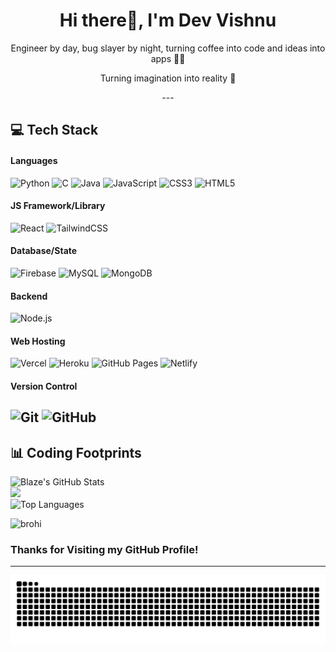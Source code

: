 <h1 align="center"> Hi there👋, I'm Dev Vishnu </br> 
</h1>
<p align="center">Engineer by day, bug slayer by night, turning coffee into code and ideas into apps 👨‍💻 </p>
<p align="center">Turning imagination into reality 🚀</p>
<p align="center">
---



## 💻 Tech Stack
#### Languages
![Python](https://img.shields.io/badge/-Python-000?style=for-the-badge&logo=python)
![C](https://img.shields.io/badge/c-000?style=for-the-badge&logo=c&logoColor=white) 
![Java](https://img.shields.io/badge/-Java-000?style=for-the-badge&logo=java) 
![JavaScript](https://img.shields.io/badge/-JavaScript-000?style=for-the-badge&logo=javascript)
![CSS3](https://img.shields.io/badge/-CSS3-000?style=for-the-badge&logo=css3)
![HTML5](https://img.shields.io/badge/-HTML5-000?style=for-the-badge&logo=html5)

 
#### JS Framework/Library
![React](https://img.shields.io/badge/-ReactJS-000?style=for-the-badge&logo=react)
![TailwindCSS](https://img.shields.io/badge/-TailwindCSS-000?style=for-the-badge&logo=tailwindcss)

#### Database/State
![Firebase](https://img.shields.io/badge/-Firebase-000?style=for-the-badge&logo=firebase)
![MySQL](https://img.shields.io/badge/-MYSQL-000?style=for-the-badge&logo=mysql)
![MongoDB](https://img.shields.io/badge/-MongoDB-000?style=for-the-badge&logo=mongodb)

#### Backend
![Node.js](https://img.shields.io/badge/-Node.js-000?style=for-the-badge&logo=node.js)

#### Web Hosting
![Vercel](https://img.shields.io/badge/-Vercel-000?style=for-the-badge&logo=vercel)
![Heroku](https://img.shields.io/badge/-Heroku-000?style=for-the-badge&logo=heroku)
![GitHub Pages](https://img.shields.io/badge/-GitHub%20Pages-000?style=for-the-badge&logo=github)
![Netlify](https://img.shields.io/badge/-Netlify-000?style=for-the-badge&logo=netlify)

#### Version Control
![Git](https://img.shields.io/badge/-Git-000?style=for-the-badge&logo=git)
![GitHub](https://img.shields.io/badge/-GitHub-000?style=for-the-badge&logo=github)
---

## 📊 Coding Footprints

![Blaze's GitHub Stats](https://github-readme-stats.vercel.app/api?username=Red-Phoenix-01&theme=nightowl&hide_border=false&include_all_commits=true&count_private=true)<br/>
![](https://nirzak-streak-stats.vercel.app/?user=Red-Phoenix-01&theme=nightowl&hide_border=false)<br/>
![Top Languages](https://github-readme-stats.vercel.app/api/top-langs/?username=Red-Phoenix-01&theme=nightowl&hide_border=false&include_all_commits=true&count_private=true&layout=compact)


<img src="https://komarev.com/ghpvc/?username=brohi&label=Profile%20views&color=0e75b6&style=flat" alt="brohi" /> 



### Thanks for Visiting my GitHub Profile!

---
<p align="center">
<img src="https://raw.githubusercontent.com/Red-Phoenix-01/Red-Phoenix-01/refs/heads/output/github-contribution-grid-snake-dark.svg">
</p>

